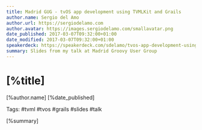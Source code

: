 ```yaml
---
title: Madrid GUG - tvOS app development using TVMLKit and Grails
author.name: Sergio del Amo
author.url: https://sergiodelamo.com
author.avatar: https://images.sergiodelamo.com/smallavatar.png 
date_published: 2017-03-07T09:32:00+01:00
date_modified: 2017-03-07T09:32:00+01:00
speakerdeck: https://speakerdeck.com/sdelamo/tvos-app-development-using-tvmlkit-and-grails
summary: Slides from my talk at Madrid Groovy User Group
---
```


# [%title]

[%author.name] [%date_published]

Tags: #tvml #tvos #grails #slides #talk

[%summary]

<script async class="speakerdeck-embed" data-id="23be993a1c2b4c6e8d0f0dc339711f95" data-ratio="1.33333333333333" src="//speakerdeck.com/assets/embed.js"></script>